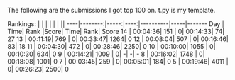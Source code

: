 The following are the submissions I got top 100 on.
t.py is my template.

Rankings:
|   |         |      |     |          |     ||
----|--------:|-----:|----:|----------|-----|-------
Day |     Time| Rank |Score|      Time| Rank| Score
 14 | 00:04:36|  151 |    0|  00:14:33|   74|    27
 13 | 00:11:19|  769 |    0|  00:33:47| 1264|     0
 12 | 00:08:04|  507 |    0|  00:16:46|   83|    18
 11 | 00:04:30|  472 |    0|  00:28:46| 2250|     0
 10 | 00:10:00| 1055 |    0|  00:10:30|  634|     0
  9 | 00:14:21| 1009 |    0|         -|    -|     -
  8 | 00:16:02| 1748 |    0|  00:18:08| 1001|     0
  7 | 00:03:45|  259 |    0|  00:05:01|  184|     0
  5 | 00:19:46| 4011 |    0|  00:26:23| 2500|     0

